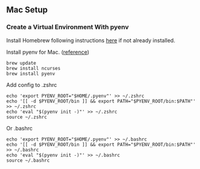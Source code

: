 ## Mac Setup

### Create a Virtual Environment With pyenv

Install Homebrew following instructions [here](https://brew.sh/) if not already installed.

Install pyenv for Mac. ([reference](https://ericsysmin.com/2024/02/05/how-to-install-pyenv-on-macos))

```
brew update
brew install ncurses
brew install pyenv
```

Add config to .zshrc

```
echo 'export PYENV_ROOT="$HOME/.pyenv"' >> ~/.zshrc
echo '[[ -d $PYENV_ROOT/bin ]] && export PATH="$PYENV_ROOT/bin:$PATH"' >> ~/.zshrc
echo 'eval "$(pyenv init -)"' >> ~/.zshrc
source ~/.zshrc
```

Or .bashrc

```
echo 'export PYENV_ROOT="$HOME/.pyenv"' >> ~/.bashrc
echo '[[ -d $PYENV_ROOT/bin ]] && export PATH="$PYENV_ROOT/bin:$PATH"' >> ~/.bashrc
echo 'eval "$(pyenv init -)"' >> ~/.bashrc
source ~/.bashrc
```

